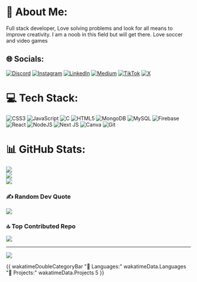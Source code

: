 # 💫 About Me:
Full stack developer, Love solving problems and look for all means to improve creativity. I am a noob in this field but will get there. Love soccer and video games


## 🌐 Socials:
[![Discord](https://img.shields.io/badge/Discord-%237289DA.svg?logo=discord&logoColor=white)](https://discord.gg/https://discord.gg/YTcGT8zA) [![Instagram](https://img.shields.io/badge/Instagram-%23E4405F.svg?logo=Instagram&logoColor=white)](https://instagram.com/r.i.s.e.n_r.o.a.m.e.r) [![LinkedIn](https://img.shields.io/badge/LinkedIn-%230077B5.svg?logo=linkedin&logoColor=white)](https://www.linkedin.com/in/beleke-ian-langeh-52576b332?utm_source=share&utm_campaign=share_via&utm_content=profile&utm_medium=android_app) [![Medium](https://img.shields.io/badge/Medium-12100E?logo=medium&logoColor=white)](https://medium.com/@ianseeksbeta) [![TikTok](https://img.shields.io/badge/TikTok-%23000000.svg?logo=TikTok&logoColor=white)](https://tiktok.com/@@hack_hive) [![X](https://img.shields.io/badge/X-black.svg?logo=X&logoColor=white)](https://x.com/@Bel78709) 

# 💻 Tech Stack:
![CSS3](https://img.shields.io/badge/css3-%231572B6.svg?style=for-the-badge&logo=css3&logoColor=white) ![JavaScript](https://img.shields.io/badge/javascript-%23323330.svg?style=for-the-badge&logo=javascript&logoColor=%23F7DF1E) ![C](https://img.shields.io/badge/c-%2300599C.svg?style=for-the-badge&logo=c&logoColor=white) ![HTML5](https://img.shields.io/badge/html5-%23E34F26.svg?style=for-the-badge&logo=html5&logoColor=white) ![MongoDB](https://img.shields.io/badge/MongoDB-%234ea94b.svg?style=for-the-badge&logo=mongodb&logoColor=white) ![MySQL](https://img.shields.io/badge/mysql-4479A1.svg?style=for-the-badge&logo=mysql&logoColor=white) ![Firebase](https://img.shields.io/badge/firebase-a08021?style=for-the-badge&logo=firebase&logoColor=ffcd34) ![React](https://img.shields.io/badge/react-%2320232a.svg?style=for-the-badge&logo=react&logoColor=%2361DAFB) ![NodeJS](https://img.shields.io/badge/node.js-6DA55F?style=for-the-badge&logo=node.js&logoColor=white) ![Next JS](https://img.shields.io/badge/Next-black?style=for-the-badge&logo=next.js&logoColor=white) ![Canva](https://img.shields.io/badge/Canva-%2300C4CC.svg?style=for-the-badge&logo=Canva&logoColor=white) ![Git](https://img.shields.io/badge/git-%23F05033.svg?style=for-the-badge&logo=git&logoColor=white)
# 📊 GitHub Stats:
![](https://github-readme-stats.vercel.app/api?username=Roamer15&theme=tokyonight&hide_border=false&include_all_commits=false&count_private=false)<br/>
![](https://github-readme-streak-stats.herokuapp.com/?user=Roamer15&theme=tokyonight&hide_border=false)<br/>
![](https://github-readme-stats.vercel.app/api/top-langs/?username=Roamer15&theme=tokyonight&hide_border=false&include_all_commits=false&count_private=false&layout=compact)

### ✍️ Random Dev Quote
![](https://quotes-github-readme.vercel.app/api?type=horizontal&theme=dark)

### 🔝 Top Contributed Repo
![](https://github-contributor-stats.vercel.app/api?username=Roamer15&limit=5&theme=tokyonight&combine_all_yearly_contributions=true)

---
[![](https://visitcount.itsvg.in/api?id=Roamer15&icon=0&color=0)](https://visitcount.itsvg.in)

{{ wakatimeDoubleCategoryBar "💾 Languages:" wakatimeData.Languages "💼 Projects:" wakatimeData.Projects 5 }}

<!-- Proudly created with GPRM ( https://gprm.itsvg.in ) -->
